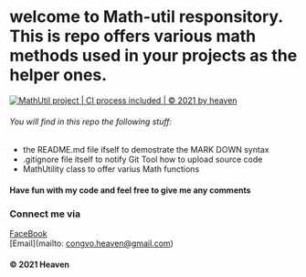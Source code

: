 # welcome to Math-util responsitory. This is repo offers various math methods used in your projects as the helper ones.


[![MathUtil project | CI process included | © 2021 by heaven](https://github.com/congdory/math-util/actions/workflows/mathutil-ci-action.yml/badge.svg)](https://github.com/congdory/math-util/actions/workflows/mathutil-ci-action.yml)


###### _You will find in this repo the following stuff:_
* the README.md file ifself to demostrate the MARK DOWN  syntax
* .gitignore file itself to notify Git Tool how to upload source code
* MathUtility class to offer varius Math functions

#### Have fun with my code and feel free to give me any comments

### Connect me via
[FaceBook](http://facebook.com/chodoiem1505/)  
[Email](mailto: congvo.heaven@gmail.com)

#### © 2021 Heaven
